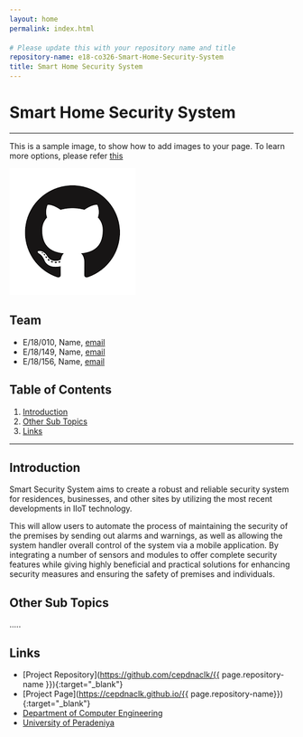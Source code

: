 ```yaml
---
layout: home
permalink: index.html

# Please update this with your repository name and title
repository-name: e18-co326-Smart-Home-Security-System
title: Smart Home Security System
---
```


[comment]: # "This is the standard layout for the project, but you can clean this and use your own template"

# Smart Home Security System

---

This is a sample image, to show how to add images to your page. To learn more options, please refer [this](https://projects.ce.pdn.ac.lk/docs/faq/how-to-add-an-image/)

![Sample Image](./images/sample.png)


## Team
-  E/18/010, Name, [email](mailto:e18010@eng.pdn.ac.lk)
-  E/18/149, Name, [email](mailto:e18149@eng.pdn.ac.lk)
-  E/18/156, Name, [email](mailto:e18156@eng.pdn.ac.lk)

## Table of Contents
1. [Introduction](#introduction)
2. [Other Sub Topics](#other-sub-topics)
3. [Links](#links)

---

## Introduction

Smart Security System aims to create a robust and reliable security system for
residences, businesses, and other sites by utilizing the most recent developments in IIoT
technology.

This will allow users to automate the process of maintaining the security of the
premises by sending out alarms and warnings, as well as allowing the system handler overall
control of the system via a mobile application.
By integrating a number of sensors and modules to offer complete security features
while giving highly beneficial and practical solutions for enhancing security measures and
ensuring the safety of premises and individuals.


## Other Sub Topics

.....

## Links

- [Project Repository](https://github.com/cepdnaclk/{{ page.repository-name }}){:target="_blank"}
- [Project Page](https://cepdnaclk.github.io/{{ page.repository-name}}){:target="_blank"}
- [Department of Computer Engineering](http://www.ce.pdn.ac.lk/)
- [University of Peradeniya](https://eng.pdn.ac.lk/)


[//]: # (Please refer this to learn more about Markdown syntax)
[//]: # (https://github.com/adam-p/markdown-here/wiki/Markdown-Cheatsheet)
